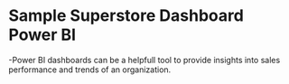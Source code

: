 # Sample Superstore Dashboard Power BI
-Power BI dashboards can be a helpfull tool to provide insights into sales performance and trends of an organization.


